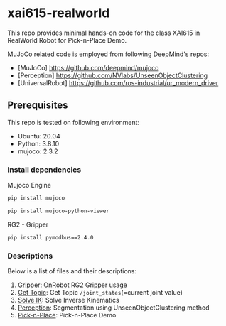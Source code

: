 # xai615-realworld
This repo provides minimal hands-on code for the class XAI615 in RealWorld Robot for Pick-n-Place Demo.

MuJoCo related code is employed from following DeepMind's repos: 

* [MuJoCo] https://github.com/deepmind/mujoco
* [Perception] https://github.com/NVlabs/UnseenObjectClustering
* [UniversalRobot] https://github.com/ros-industrial/ur_modern_driver

## Prerequisites

This repo is tested on following environment:

* Ubuntu: 20.04
* Python: 3.8.10
* mujoco: 2.3.2

### Install dependencies

Mujoco Engine
```bash
pip install mujoco

pip install mujoco-python-viewer
```

RG2 - Gripper
```bash
pip install pymodbus==2.4.0
```

### Descriptions
Below is a list of files and their descriptions:

1. [Gripper](https://github.com/joonhyung-lee/xai615-realworld/blob/main/code/demo_realworld_gripper.ipynb): OnRobot RG2 Gripper usage
2. [Get Topic](https://github.com/joonhyung-lee/xai615-realworld/blob/main/code/demo_realworld_get_topic.ipynb): Get Topic `/joint_states`(=current joint value)
3. [Solve IK](https://github.com/joonhyung-lee/xai615-realworld/blob/main/code/demo_realworld_solve_ik.ipynb): Solve Inverse Kinematics
4. [Perception](https://github.com/joonhyung-lee/xai615-realworld/blob/main/code/demo_realworld_perception.ipynb): Segmentation using UnseenObjectClustering method
5. [Pick-n-Place](https://github.com/joonhyung-lee/xai615-realworld/blob/main/code/demo_realworld_pick_n_place.ipynb): Pick-n-Place Demo
